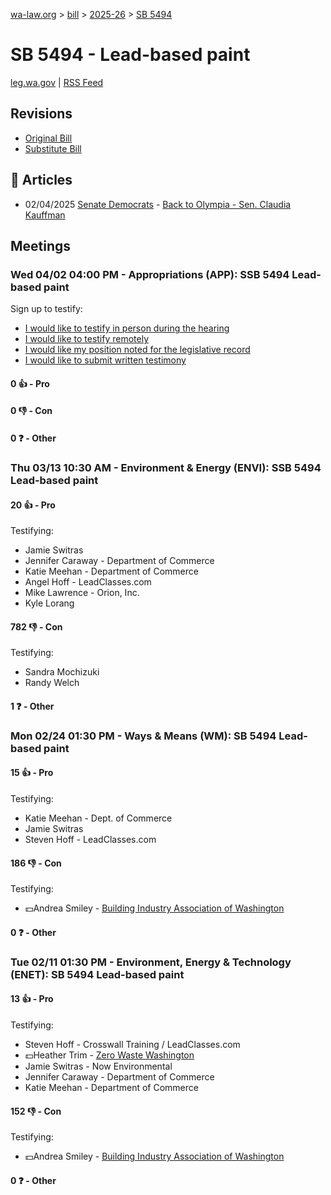 [wa-law.org](/) > [bill](/bill/) > [2025-26](/bill/2025-26/) > [SB 5494](/bill/2025-26/sb/5494/)

# SB 5494 - Lead-based paint
[leg.wa.gov](https://app.leg.wa.gov/billsummary?BillNumber=5494&Year=2025&Initiative=false) | [RSS Feed](./rss.xml)

## Revisions
* [Original Bill](1/)
* [Substitute Bill](S/)

## 📰 Articles
* 02/04/2025 [Senate Democrats](/org/senate_democrats/) - [Back to Olympia - Sen. Claudia Kauffman](https://senatedemocrats.wa.gov/kauffman/2025/02/04/back-to-olympia/#:~:text=SB%205494)

## Meetings
### Wed 04/02 04:00 PM - Appropriations (APP): SSB 5494 Lead-based paint
Sign up to testify:
* [I would like to testify in person during the hearing](https://app.leg.wa.gov/csi/Testifier/Add?chamber=House&mId=33246&aId=166596&caId=26796&tId=1)
* [I would like to testify remotely](https://app.leg.wa.gov/csi/Testifier/Add?chamber=House&mId=33246&aId=166596&caId=26796&tId=2)
* [I would like my position noted for the legislative record](https://app.leg.wa.gov/csi/Testifier/Add?chamber=House&mId=33246&aId=166596&caId=26796&tId=3)
* [I would like to submit written testimony](https://app.leg.wa.gov/csi/Testifier/Add?chamber=House&mId=33246&aId=166596&caId=26796&tId=4)

#### 0 👍 - Pro

#### 0 👎 - Con

#### 0 ❓ - Other

### Thu 03/13 10:30 AM - Environment & Energy (ENVI): SSB 5494 Lead-based paint
#### 20 👍 - Pro
Testifying:
* Jamie Switras
* Jennifer Caraway - Department of Commerce
* Katie Meehan - Department of Commerce
* Angel Hoff - LeadClasses.com
* Mike Lawrence - Orion, Inc.
* Kyle Lorang

#### 782 👎 - Con
Testifying:
* Sandra Mochizuki
* Randy Welch

#### 1 ❓ - Other

### Mon 02/24 01:30 PM - Ways & Means (WM): SB 5494 Lead-based paint
#### 15 👍 - Pro
Testifying:
* Katie Meehan - Dept. of Commerce
* Jamie Switras
* Steven Hoff - LeadClasses.com

#### 186 👎 - Con
Testifying:
* 💵Andrea Smiley - [Building Industry Association of Washington](/org/building_industry_association_of_washington/)

#### 0 ❓ - Other

### Tue 02/11 01:30 PM - Environment, Energy & Technology (ENET): SB 5494 Lead-based paint
#### 13 👍 - Pro
Testifying:
* Steven Hoff - Crosswall Training / LeadClasses.com
* 💵Heather Trim - [Zero Waste Washington](/org/zero_waste_washington/)
* Jamie Switras - Now Environmental
* Jennifer Caraway - Department of Commerce
* Katie Meehan - Department of Commerce

#### 152 👎 - Con
Testifying:
* 💵Andrea Smiley - [Building Industry Association of Washington](/org/building_industry_association_of_washington/)

#### 0 ❓ - Other
